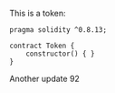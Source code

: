 This is a token: 

```
pragma solidity ^0.8.13;

contract Token {
    constructor() { }
}

```

Another update 92